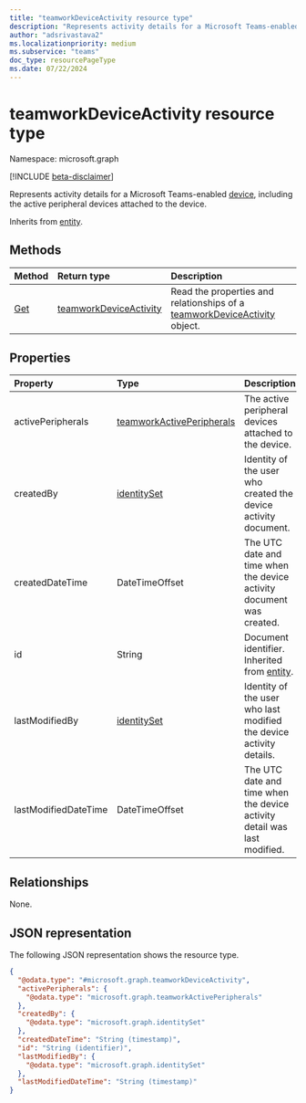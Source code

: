```yaml
---
title: "teamworkDeviceActivity resource type"
description: "Represents activity details for a Microsoft Teams-enabled device."
author: "adsrivastava2"
ms.localizationpriority: medium
ms.subservice: "teams"
doc_type: resourcePageType
ms.date: 07/22/2024
---
```


# teamworkDeviceActivity resource type

Namespace: microsoft.graph

[!INCLUDE [beta-disclaimer](../../includes/beta-disclaimer.md)]

Represents activity details for a Microsoft Teams-enabled [device](../resources/teamworkdevice.md), including the active peripheral devices attached to the device.

Inherits from [entity](../resources/entity.md).

## Methods
|Method|Return type|Description|
|:---|:---|:---|
|[Get](../api/teamworkdeviceactivity-get.md)|[teamworkDeviceActivity](../resources/teamworkdeviceactivity.md)|Read the properties and relationships of a [teamworkDeviceActivity](../resources/teamworkdeviceactivity.md) object.|

## Properties
|Property|Type|Description|
|:---|:---|:---|
|activePeripherals|[teamworkActivePeripherals](../resources/teamworkactiveperipherals.md)|The active peripheral devices attached to the device.|
|createdBy|[identitySet](../resources/identityset.md)|Identity of the user who created the device activity document.|
|createdDateTime|DateTimeOffset|The UTC date and time when the device activity document was created.|
|id|String|Document identifier. Inherited from [entity](../resources/entity.md).|
|lastModifiedBy|[identitySet](../resources/identityset.md)|Identity of the user who last modified the device activity details.|
|lastModifiedDateTime|DateTimeOffset|The UTC date and time when the device activity detail was last modified.|


## Relationships
None.

## JSON representation
The following JSON representation shows the resource type.
<!-- {
  "blockType": "resource",
  "keyProperty": "id",
  "@odata.type": "microsoft.graph.teamworkDeviceActivity",
  "baseType": "microsoft.graph.entity",
  "openType": false
}
-->
``` json
{
  "@odata.type": "#microsoft.graph.teamworkDeviceActivity",
  "activePeripherals": {
    "@odata.type": "microsoft.graph.teamworkActivePeripherals"
  },
  "createdBy": {
    "@odata.type": "microsoft.graph.identitySet"
  },
  "createdDateTime": "String (timestamp)",
  "id": "String (identifier)",
  "lastModifiedBy": {
    "@odata.type": "microsoft.graph.identitySet"
  },
  "lastModifiedDateTime": "String (timestamp)"
}
```

